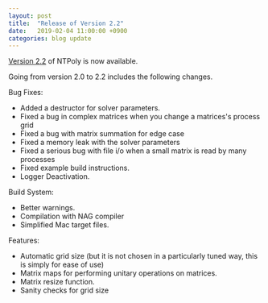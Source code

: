 ```yaml
---
layout: post
title:  "Release of Version 2.2"
date:   2019-02-04 11:00:00 +0900
categories: blog update
---
```


[Version 2.2](/NTPoly/downloads) of NTPoly is now available.

Going from version 2.0 to 2.2 includes the following changes.

Bug Fixes:
* Added a destructor for solver parameters.
* Fixed a bug in complex matrices when you change a matrices's process grid
* Fixed a bug with matrix summation for edge case
* Fixed a memory leak with the solver parameters
* Fixed a serious bug with file i/o when a small matrix is read by many
  processes
* Fixed example build instructions.
* Logger Deactivation.

Build System:
* Better warnings.
* Compilation with NAG compiler
* Simplified Mac target files.

Features:
* Automatic grid size (but it is not chosen in a particularly tuned way, this
  is simply for ease of use)
* Matrix maps for performing unitary operations on matrices.
* Matrix resize function.
* Sanity checks for grid size
